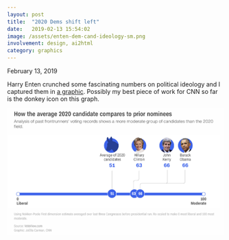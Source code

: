 ```yaml
---
layout: post
title:  "2020 Dems shift left"
date:   2019-02-13 15:54:02
image: /assets/enten-dem-cand-ideology-sm.png
involvement: design, ai2html
category: graphics
---
```


<p class="date" markdown="1">
February 13, 2019
</p>


Harry Enten crunched some fascinating numbers on political ideology and I captured them in [a graphic](https://www.cnn.com/2019/02/12/politics/2020-democratic-field-more-liberal-than-past-years/index.html). Possibly my best piece of work for CNN so far is the donkey icon on this graph.

[![The average of 2020 frontrunners' ideological score according to VoteView.com is more liberal than past candidates'.](/assets/enten-dem-cand-ideology.png)](https://www.cnn.com/2019/02/12/politics/2020-democratic-field-more-liberal-than-past-years/index.html)
